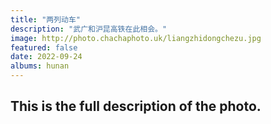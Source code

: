 ```yaml
---
title: "两列动车"
description: "武广和沪昆高铁在此相会。"
image: http://photo.chachaphoto.uk/liangzhidongchezu.jpg
featured: false
date: 2022-09-24
albums: hunan
---
```


## This is the full description of the photo.
